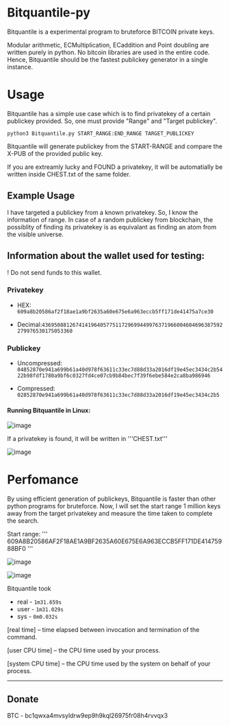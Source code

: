 # Bitquantile-py
Bitquantile is a experimental program to bruteforce BITCOIN private keys. 

Modular arithmetic, ECMultiplication, ECaddition and Point doubling are written purely in python. No bitcoin libraries are used in the entire code. Hence, Bitquantile should be the fastest publickey generator in a single instance.

# Usage
Bitquantile has a simple use case which is to find privatekey of a certain publickey provided. So, one must provide "Range" and "Target publickey".

```python3 Bitquantile.py START_RANGE:END_RANGE TARGET_PUBLICKEY```

Bitquantile will generate publickey from the START-RANGE and compare the X-PUB of the provided public key. 

If you are extreamly lucky and FOUND a privatekey, it will be automatially be written inside CHEST.txt of the same folder.

## Example Usage

I have targeted a publickey from a known privatekey. So, I know the information of range. In case of a random publickey from blockchain, the possiblity of finding its privatekey is as equivalant as finding an atom from the visible universe.

## Information about the wallet used for testing:

! Do not send funds to this wallet.
### Privatekey
* HEX: ```609a8b20586af2f18ae1a9bf2635a60e675e6a963eccb5ff171de41475a7ce30```

* Decimal:```43695088126741419640577511729699449976371966004604696387592279976530175053360```

### Publickey
* Uncompressed: ```04852870e941a699b61a40d978f63611c33ec7d88d33a2016df19e45ec3434c2b5422b98fdf1780a9bf6c0327fd4ce07cb9b84bec7f39f6ebe584e2ca8ba986946```

* Compressed: ```02852870e941a699b61a40d978f63611c33ec7d88d33a2016df19e45ec3434c2b5```

#### Running Bitquantile in Linux:

![image](https://user-images.githubusercontent.com/91737914/193783146-fcf4889b-bda5-484e-92a6-fe24e658ee55.png)

If a privatekey is found, it will be written in '''CHEST.txt'''

![image](https://user-images.githubusercontent.com/91737914/193783468-8d38292d-4cd1-4bed-bc6a-8af02731d804.png)

# Perfomance

By using efficient generation of publickeys, Bitquantile is faster than other python programs for bruteforce. 
Now, I will set the start range 1 million keys away from the target privatekey and measure the time taken to complete the search.

Start range: ''' 609A8B20586AF2F18AE1A9BF2635A60E675E6A963ECCB5FF171DE41475988BF0 '''

![image](https://user-images.githubusercontent.com/91737914/193785885-a2619cce-a93d-4d47-9f06-2a19f5f4ddb0.png)

![image](https://user-images.githubusercontent.com/91737914/193786241-dfcb26c5-3dd6-4f68-b346-b05c50f86718.png)

Bitquantile took 

* real - ``` 1m31.659s ```
* user - ``` 1m31.029s ```
* sys - ``` 0m0.032s ```

[real time] – time elapsed between invocation and termination of the command.

[user CPU time] – the CPU time used by your process.

[system CPU time] – the CPU time used by the system on behalf of your process.

___
## Donate
BTC - bc1qwxa4mvsyldrw9ep9h9kql26975fr08h4rvvqx3
